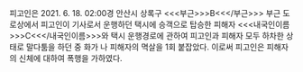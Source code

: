피고인은 2021. 6. 18. 02:00경 안산시 상록구 <<<부근>>>B<<</부근>>> 부근 도로상에서 피고인이 기사로서 운행하던 택시에 승객으로 탑승한 피해자 <<<내국인이름>>>C<<</내국인이름>>>와 택시 운행경로에 관하여 피고인과 피해자 모두 하차한 상태로 말다툼을 하던 중 화가 나 피해자의 멱살을 1회 붙잡았다. 이로써 피고인은 피해자의 신체에 대하여 폭행을 가하였다.
